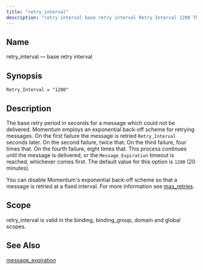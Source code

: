 ```yaml
---
title: "retry_interval"
description: "retry interval base retry interval Retry Interval 1200 The base retry period in seconds for a message which could not be delivered Momentum employs an exponential back off scheme for retrying messages On the first failure the message is retried Retry Interval seconds later On the second failure twice that..."
---
```


<a name="conf.ref.retry_interval"></a> 
## Name

retry_interval — base retry interval

## Synopsis

`Retry_Interval = "1200"`

<a name="idp26006864"></a> 
## Description

The base retry period in seconds for a message which could not be delivered. Momentum employs an exponential back-off scheme for retrying messages. On the first failure the message is retried `Retry_Interval` seconds later. On the second failure, twice that. On the third failure, four times that. On the fourth failure, eight times that. This process continues until the message is delivered, or the `Message_Expiration` timeout is reached, whichever comes first. The default value for this option is `1200` (20 minutes).

You can disable Momentum's exponential back-off scheme so that a message is retried at a fixed interval. For more information see [max_retries](conf.ref.max_retries "max_retries").

<a name="idp26011616"></a> 
## Scope

retry_interval is valid in the binding, binding_group, domain and global scopes.

<a name="idp26013488"></a> 
## See Also

[message_expiration](conf.ref.message_expiration "message_expiration")